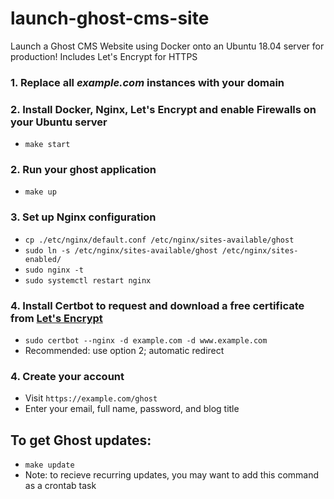 # launch-ghost-cms-site

Launch a Ghost CMS Website using Docker onto an Ubuntu 18.04 server for production! Includes Let's Encrypt for HTTPS

### 1. Replace all _example.com_ instances with your domain

### 2. Install Docker, Nginx, Let's Encrypt and enable Firewalls on your Ubuntu server

-   `make start`

### 2. Run your ghost application

-   `make up`

### 3. Set up Nginx configuration

-   `cp ./etc/nginx/default.conf /etc/nginx/sites-available/ghost`
-   `sudo ln -s /etc/nginx/sites-available/ghost /etc/nginx/sites-enabled/`
-   `sudo nginx -t`
-   `sudo systemctl restart nginx`

### 4. Install Certbot to request and download a free certificate from [Let's Encrypt](https://letsencrypt.org/)

-   `sudo certbot --nginx -d example.com -d www.example.com`
-   Recommended: use option 2; automatic redirect

### 4. Create your account

-   Visit `https://example.com/ghost`
-   Enter your email, full name, password, and blog title

## To get Ghost updates:

-   `make update`
-   Note: to recieve recurring updates, you may want to add this command as a crontab task
